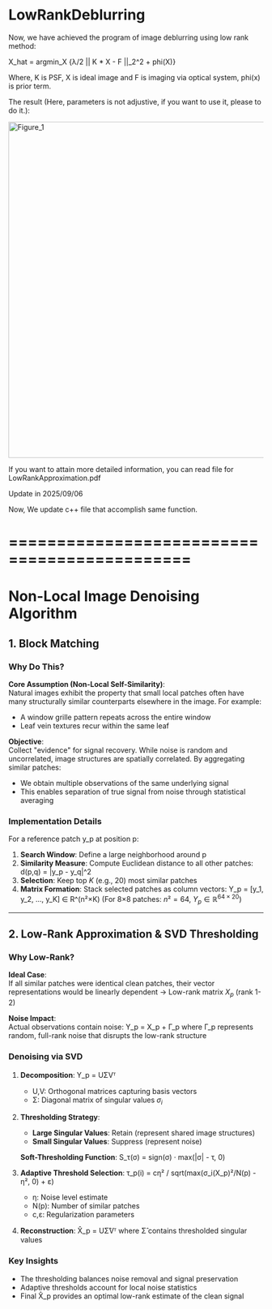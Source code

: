# LowRankDeblurring

Now, we have achieved the program of image deblurring using low rank method:

X_hat = argmin_X {λ/2 || K * X - F ||_2^2 + phi(X)}

Where, K is PSF, X is ideal image and F is imaging via optical system, phi(x) is prior term.

The result (Here, parameters is not adjustive, if you want to use it, please to do it.):

<img width="1366" height="663" alt="Figure_1" src="https://github.com/user-attachments/assets/7e53b3a2-9c54-4aa7-a225-2d4ca2f33c1c" />

If you want to attain more detailed information, you can read file for LowRankApproximation.pdf

Update in 2025/09/06

Now, We update c++ file that accomplish same function.

# =============================================
# Non-Local Image Denoising Algorithm

## 1. Block Matching

### Why Do This?
**Core Assumption (Non-Local Self-Similarity)**:  
Natural images exhibit the property that small local patches often have many structurally similar counterparts elsewhere in the image. For example:
- A window grille pattern repeats across the entire window
- Leaf vein textures recur within the same leaf

**Objective**:  
Collect "evidence" for signal recovery. While noise is random and uncorrelated, image structures are spatially correlated. By aggregating similar patches:
- We obtain multiple observations of the same underlying signal
- This enables separation of true signal from noise through statistical averaging

### Implementation Details
For a reference patch y_p at position p:
1. **Search Window**: Define a large neighborhood around p
2. **Similarity Measure**: Compute Euclidean distance to all other patches:
   d(p,q) = \|y_p - y_q\|^2
3. **Selection**: Keep top $K$ (e.g., 20) most similar patches
4. **Matrix Formation**: Stack selected patches as column vectors:
   Y_p = [y_1,  y_2, ..., y_K] ∈ R^(n²×K)
   (For 8×8 patches: $n²=64$, $Y_p \in \mathbb{R}^{64\times20}$)

---

## 2. Low-Rank Approximation & SVD Thresholding

### Why Low-Rank?
**Ideal Case**:  
If all similar patches were identical clean patches, their vector representations would be linearly dependent → Low-rank matrix $X_p$ (rank 1-2)

**Noise Impact**:  
Actual observations contain noise:
Y_p = X_p + Γ_p
where Γ_p represents random, full-rank noise that disrupts the low-rank structure

### Denoising via SVD
1. **Decomposition**:
   Y_p = UΣVᵀ
   - U,V: Orthogonal matrices capturing basis vectors
   - Σ: Diagonal matrix of singular values $σ_i$

2. **Thresholding Strategy**:
   - **Large Singular Values**: Retain (represent shared image structures)
   - **Small Singular Values**: Suppress (represent noise)

   **Soft-Thresholding Function**:
   S_τ(σ) = sign(σ) · max(|σ| - τ, 0)

3. **Adaptive Threshold Selection**:
   τ_p(i) = cη² / sqrt(max(σ_i(X_p)²/N(p) - η², 0) + ε)
   - η: Noise level estimate
   - N(p): Number of similar patches
   - c,ε: Regularization parameters

4. **Reconstruction**:
   X̂_p = UΣ̂Vᵀ
   where Σ̂ contains thresholded singular values

### Key Insights
- The thresholding balances noise removal and signal preservation
- Adaptive thresholds account for local noise statistics
- Final X̂_p provides an optimal low-rank estimate of the clean signal
